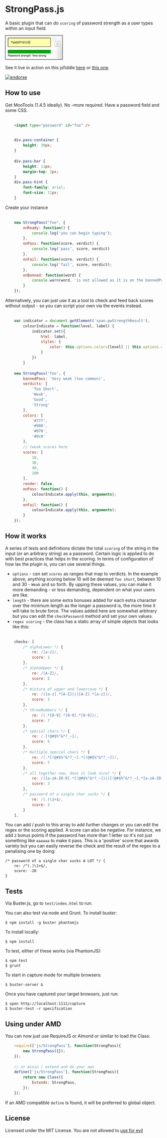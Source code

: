 StrongPass.js
==============

A basic plugin that can do `scoring` of password strength as a user types within an input field.

![Screenshot](https://github.com/DimitarChristoff/StrongPass/raw/master/StrongPass.png)

See it live in action on this jsfiddle [here](http://jsfiddle.net/dimitar/n8Dza/) or [this one](http://jsfiddle.net/dimitar/nZn6A/).

[![endorse](http://api.coderwall.com/dimitarchristoff/endorsecount.png)](http://coderwall.com/dimitarchristoff)


How to use
----------

Get MooTools (1.4.5 ideally). No -more required. Have a password field and some CSS.

```html

	<input type="password" id="foo" />
```

```css

	div.pass-container {
		height: 30px;
	}

	div.pass-bar {
		height: 11px;
		margin-top: 2px;
	}
	div.pass-hint {
		font-family: arial;
		font-size: 11px;
	}
```

Create your instance

```javascript

	new StrongPass("foo", {
		onReady: function() {
			console.log('you can begin typing');
		},
		onPass: function(score, verdict) {
			console.log('pass', score, verdict)
		},
		onFail: function(score, verdict) {
			console.log('fail', score, verdict);
		},
		onBanned: function(word) {
			console.warn(word, 'is not allowed as it is on the bannedPasswords list');
		}
	});
```

Alternatively, you can just use it as a tool to check and feed back scores without output - so you can script your own via the events instead.

```javascript

	var indicator = document.getElement('span.pwStrengthResult'),
		colourIndicate = function(level, label) {
			indicator.set({
				html: label,
				styles: {
					color: this.options.colors[level] || this.options.colors.getLast()
				}
			})
		}

	new StrongPass('foo', {
		bannedPass: 'Very weak (too common)',
		verdicts: [
			'Too Short',
			'Weak',
			'Good',
			'Strong'
		],
		colors: [
			'#777',
			'#900',
			'#070',
			'#0c0'
		],
		// tweak scores here
		scores: [
			10,
			30,
			40,
			100
		],
		render: false,
		onPass: function() {
			colourIndicate.apply(this, arguments);
		},
		onFail: function() {
			colourIndicate.apply(this, arguments);
		}
	});
```

How it works
------------

A series of tests and definitions dictate the total `scoring` of the string in the input (or an arbitrary string) as a password. Certain logic is applied to do with best practices that helps in the scoring. In terms of configuration of how lax the plugin is, you can use several things.

- `options` - can set `scores` as ranges that map to verdicts. In the example above, anything scoring below 10 will be deemed `Too short`, between 10 and 30 - `Weak` and so forth. By upping these values, you can make it more demanding - or less demanding, dependent on what your users are like.
- `length` - there are some extra bonuses added for each extra character over the minimum length as the longer a password is, the more time it will take to brute force. The values added here are somewhat arbitrary but you can edit the `checkPassword` method and set your own values.
- `regex scoring` - the class has a static array of simple objects that looks like this:

```javascript

	checks: [
		/* alphaLower */ {
			re: /[a-z]/,
			score: 1
		},
		/* alphaUpper */ {
			re: /[A-Z]/,
			score: 5
		},
		/* mixture of upper and lowercase */ {
			re: /([a-z].*[A-Z])|([A-Z].*[a-z])/,
			score: 2
		},
		/* threeNumbers */ {
			re: /(.*[0-9].*[0-9].*[0-9])/,
			score: 7
		},
		/* special chars */ {
			re: /.[!@#$%^&*?_~]/,
			score: 5
		},
		/* multiple special chars */ {
			re: /(.*[!@#$%^&*?_~].*[!@#$%^&*?_~])/,
			score: 7
		},
		/* all together now, does it look nice? */ {
			re: /([a-zA-Z0-9].*[!@#$%^&*?_~])|([!@#$%^&*?_~].*[a-zA-Z0-9])/,
			score: 3
		},
		/* password of a single char sucks */ {
			re: /(.)\1+$/,
			score: 2
		}
	],
```

You can add / push to this array to add further changes or you can edit the regex or the scoring applied. A score can also be negative. For instance, we add `2` bonus points if the password has more than 1 letter so it's not just something like `aaaaaa` to make it pass. This is a 'positive' score that awards variety but you can easily reverse the check and the result of the regex to a penalising one by doing:

	/* password of a single char sucks A LOT */ {
		re: /^(.)\1+$/,
		score: -20
	}


Tests
-----

Via Buster.js, go to `test/index.html` to run.

You can also test via node and Grunt. To install buster:

	$ npm install -g buster phantomjs

To install locally:

	$ npm install

To test, either of these works (via PhantomJS):

	$ npm test
	$ grunt

To start in capture mode for multiple browsers:

	$ buster-server &

Once you have captured your target browsers, just run:

	$ open http://localhost:1111/capture
	$ buster-test -r specification

Using under AMD
---------------

You can now just use RequireJS or Almond or similar to load the Class:

```javascript
	require(['js/StrongPass'], function(StrongPass){
		new StrongPass({});
	});

	// or mixin / extend and do your own
	define(['js/StrongPass'], function(StrongPass){
		return new Class({
			Extends: StrongPass,
		});
	});
```

If an AMD compatible `define` is found, it will be preferred to global object.

License
-------

Licensed under the MIT License. You are not allowed to [use for evil](http://www.youtube.com/watch?v=-hCimLnIsDA)
